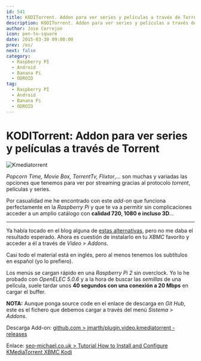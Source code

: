 ```yaml
---
id: 541
title: KODITorrent. Addon para ver series y películas a través de Torrent
description: KODITorrent. Addon para ver series y películas a través de Torrent
author: Jose Cerrejon
icon: pen-to-square
date: 2015-03-30 09:00:00
prev: /es/
next: false
category:
  - Raspberry PI
  - Android
  - Banana Pi
  - ODROID
tag:
  - Raspberry PI
  - Android
  - Banana Pi
  - ODROID
---
```


# KODITorrent: Addon para ver series y películas a través de Torrent

![Kmediatorrent](/images/2015/03/Kmediatorrent.png)

*Popcorn Time, Movie Box, TorrentTv, Flixtor*,... son muchas y variadas las opciones que tenemos para ver por streaming gracias al protocolo *torrent*, películas y series.

Por casualidad me he encontrado con este *add-on* que funciona perfectamente en la *Raspberry Pi* y que te va a permitir sin complicaciones acceder a un amplio catálogo con **calidad 720, 1080 e incluso 3D**...

- - -
Ya había tocado en el blog alguna de [estas alternativas](/post.php?id=474), pero no me daba el resultado esperado. Ahora es cuestión de instalarlo en tu *XBMC* favorito y acceder a él a través de *Video > Addons*.

Casi todo el material está en inglés, pero al menos tenemos los subtítulos en español (yo lo prefiero).

Los menús se cargan rápido en una *Raspberry Pi 2* sin overclock. Yo lo he probado con *OpenELEC 5.0.6* y a la hora de buscar las *semillas* de una película, suele tardar unos **40 segundos con una conexión a 20 Mbps** en cargar el buffer.

**NOTA:** Aunque ponga source code en el enlace de descarga en *Git Hub*, este es el fichero que debemos cargar a través del menú *Sistema > Addons*.

Descarga Add-on: [github.com > jmarth/plugin.video.kmediatorrent - releases](https://github.com/jmarth/plugin.video.kmediatorrent/releases)

Enlace: [seo-michael.co.uk > Tutorial How to Install and Configure KMediaTorrent XBMC Kodi](https://seo-michael.co.uk/how-to-install-kmediatorrent-for-xbmc-kodi/)
